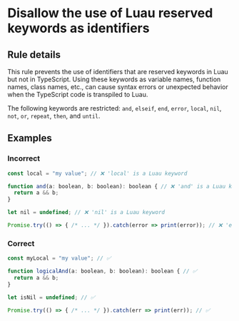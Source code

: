 # Disallow the use of Luau reserved keywords as identifiers

<!-- end auto-generated rule header -->
<!-- Do not manually modify this header. Run: `npm run eslint-docs` -->

## Rule details

This rule prevents the use of identifiers that are reserved keywords in Luau but
not in TypeScript. Using these keywords as variable names, function names, class
names, etc., can cause syntax errors or unexpected behavior when the TypeScript
code is transpiled to Luau.

The following keywords are restricted: `and`, `elseif`, `end`, `error`, `local`,
`nil`, `not`, `or`, `repeat`, `then`, and `until`.

## Examples

### Incorrect

```js
const local = "my value"; // ❌ 'local' is a Luau keyword

function and(a: boolean, b: boolean): boolean { // ❌ 'and' is a Luau keyword
  return a && b;
}

let nil = undefined; // ❌ 'nil' is a Luau keyword

Promise.try(() => { /* ... */ }).catch(error => print(error)); // ❌ 'error' is a Luau keyword
```

### Correct

```js
const myLocal = "my value"; // ✅

function logicalAnd(a: boolean, b: boolean): boolean { // ✅
  return a && b;
}

let isNil = undefined; // ✅

Promise.try(() => { /* ... */ }).catch(err => print(err)); // ✅
```
